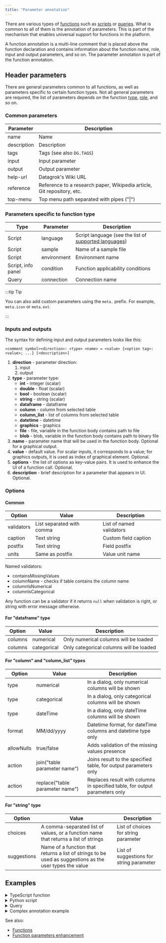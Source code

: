```yaml
---
title: "Parameter annotation"
---
```


There are various types of [functions](functions.md) such as [scripts](../../compute/scripting.md) or
[queries](../../access/data-query.md). What is common to all of them is the annotation of parameters. This is part of
the mechanism that enables universal support for functions in the platform.

A function annotation is a multi-line comment that is placed above the function declaration and contains information
about the function name, role, input and output parameters, and so on. The parameter annotation is part of the function
annotation.

## Header parameters

There are general parameters common to all functions, as well as parameters specific to certain function types. Not all
general parameters are required, the list of parameters depends on the function
[type](#parameters-specific-to-function-type), [role](../../develop/function-roles.md), and so on.

### Common parameters

| Parameter   | Description                                                                         |
|-------------|-------------------------------------------------------------------------------------|
| name        | Name                                                                                |
| description | Description                                                                         |
| tags        | Tags (see also `DG.TAGS`)                                                           |
| input       | Input parameter                                                                     |
| output      | Output parameter                                                                    |
| help-url    | Datagrok's Wiki URL                                                                 |
| reference   | Reference to a research paper, Wikipedia article, Git repository, etc.              |
| top-menu    | Top menu path separated with pipes ("\|")                                           |

### Parameters specific to function type

| Type       | Parameter   | Description                                                                                             |
|------------|-------------|---------------------------------------------------------------------------------------------------------|
| Script     | language    | Script language (see the list of [supported languages](../../compute/scripting.md#supported-languages)) |
| Script     | sample      | Name of a sample file                                                                                   |
| Script     | environment | Environment name                                                                                        |
| Script, info panel | condition   | Function applicability conditions                                                               |
| Query      | connection  | Connection name                                                                                         |

:::tip Tip

You can also add custom parameters using the `meta.` prefix. For example, `meta.icon` or `meta.ext`.

:::

### Inputs and outputs

The syntax for defining input and output parameters looks like this:

```
<comment symbol><direction>: <type> <name> = <value> {<option tag>:<value>; ...} [<description>]
```

1. **direction** - parameter direction:
    1. input
    2. output
2. **type** - parameter type:
    * **int** - integer (scalar)
    * **double** - float (scalar)
    * **bool** - boolean (scalar)
    * **string** - string (scalar)
    * **dataframe** - dataframe
    * **column** - column from selected table
    * **column_list** - list of columns from selected table
    * **datetime** - datetime
    * **graphics** - graphics
    * **file** - file, variable in the function body contains path to file
    * **blob** - blob, variable in the function body contains path to binary file
3. **name** - parameter name that will be used in the function body. Optional for a graphical output.
4. **value** - default value. For scalar inputs, it corresponds to a value; for graphics outputs, it is used as index of
   graphical element. Optional.
5. **options** - the list of options as key-value pairs. It is used to enhance the UI of a function call. Optional.
6. **description** - brief description for a parameter that appears in UI. Optional.

### Options

#### Common

| Option     | Value                     | Description              |
|------------|---------------------------|--------------------------|
| validators | List separated with comma | List of named validators |
| caption    | Text string               | Custom field caption     |
| postfix    | Text string               | Field postfix            |
| units      | Same as postfix           | Value unit name          |

Named validators:

* containsMissingValues
* columnName - checks if table contains the column name
* columnIsNumerical
* columnIsCategorical

Any function can be a validator if it returns `null` when validation is right, or string with error message otherwise.

#### For "dataframe" type

| Option      | Value       | Description                             |
|-------------|-------------|-----------------------------------------|
| columns     | numerical   | Only numerical columns will be loaded   |
| columns     | categorical | Only categorical columns will be loaded |

#### For "column" and "column_list" types

| Option     | Value                           | Description                                                                 |
|------------|---------------------------------|-----------------------------------------------------------------------------|
| type       | numerical                       | In a dialog, only numerical columns will be shown                           |
| type       | categorical                     | In a dialog, only categorical columns will be shown                         |
| type       | dateTime                        | In a dialog, only dateTime columns will be shown                            |
| format     | MM/dd/yyyy                      | Datetime format, for dateTime columns and datetime type only                |
| allowNulls | true/false                      | Adds validation of the missing values presence                              |
| action     | join("table parameter name")    | Joins result to the specified table, for output parameters only             |
| action     | replace("table parameter name") | Replaces result with columns in specified table, for output parameters only |

#### For "string" type

| Option      | Value                                                                                      | Description                              |
|-------------|--------------------------------------------------------------------------------------------|------------------------------------------|
| choices     | A comma-separated list of values, or a function name that returns a list of strings        | List of choices for string parameter     |
| suggestions | Name of a function that returns a list of strings to be used as suggestions as the user types the value | List of suggestions for string parameter |

## Examples

<details>
<summary> TypeScript function </summary>
<div>

```ts
//name: Len
//description: Calculates the length of a string
//input: string s
//output: int n
export function getLength(s: string): number {
  return s.length;
}
```

</div>
</details>

<details>
<summary> Python script </summary>
<div>

```python
#name: Template
#description: Calculates number of cells in the table
#language: python
#tags: template, demo
#sample: cars.csv
#input: dataframe table [Data table]
#output: int count [Number of cells in table]
count = table.shape[0] * table.shape[1]
```

</div>
</details>

<details>
<summary> Query </summary>
<div>

```sql
--name: protein classification
--connection: chembl
select * from protein_classification;
--end
```

</div>
</details>

<details>
<summary> Complex annotation example </summary>
<div>

```python
#input: dataframe t1 {columns:numerical} [first input data table]
#input: dataframe t2 {columns:numerical} [second input data table]
#input: column x {type:numerical; table:t1} [x axis column name]
#input: column y {type:numerical} [y axis column name]
#input: column date {type:datetime; format:mm/dd/yyyy} [date column name]
#input: column_list numdata {type:numerical; table:t1} [numerical columns names]
#input: int numcomp = 2 {range:2-7} [number of components]
#input: bool center = true [number of components]
#input: string type = high {choices: ["high", "low"]} [type of filter]
#output: dataframe result {action:join(t1)} [pca components]
#output: graphics scatter [scatter plot]
```

</div>
</details>

See also:

* [Functions](functions.md)
* [Function parameters enhancement](func-params-enhancement.md)
